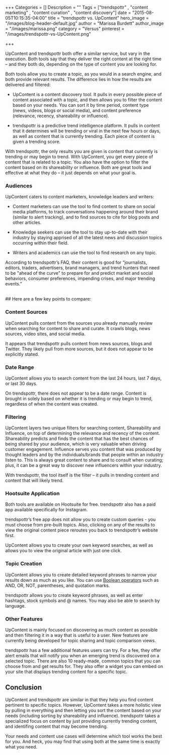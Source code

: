 +++
Categories = []
Description = ""
Tags = ["trendspottr" , "content marketing" , "content curation" , "content discovery"]
date = "2015-08-05T10:15:35-04:00"
title = "trendspottr vs. UpContent"
hero_image = "/images/blog-header-default.jpg"
author = "Marissa Burdett"
author_image = "/images/marissa.png"
category = "Versus"
pinterest = "/images/trendspottr-vs-UpContent.png"

+++

UpContent and trendspottr both offer a similar service, but vary in the execution. Both tools say that they deliver the right content at the right time – and they both do, depending on the type of content you are looking for.

Both tools allow you to create a topic, as you would in a search engine, and both provide relevant results. The difference lies in how the results are delivered and filtered:
<ul>
<li><p>UpContent is a content discovery tool. It pulls in every possible piece of content associated with a topic, and then allows you to filter the content based on your needs. You can sort it by time period, content type (news, videos, blogs or social media), and content preference (relevance, recency, shareability or influence).</p></li>

<li><p>trendspottr is a predictive trend intelligence platform. It pulls in content that it determines will be trending or viral in the next few hours or days, as well as content that is currently trending. Each piece of content is given a trending score.</p></li>
</ul>

With trendspottr, the only results you are given is content that currently is trending or may begin to trend. With UpContent, you get every piece of content that is related to a topic. You also have the option to filter the content based on its shareability or influence. Both are great tools and effective at what they do – it just depends on what your goal is.

### Audiences
UpContent caters to content marketers, knowledge leaders and writers:
<ul>
<li><p>Content marketers can use the tool to find content to share on social media platforms, to track conversations happening around their brand (similar to alert tracking), and to find sources to cite for blog posts and other articles.</p></li>

<li><p>Knowledge seekers can use the tool to stay up-to-date with their industry by staying apprised of all the latest news and discussion topics occurring within their field.</p></li>

<li><p>Writers and academics can use the tool to find research on any topic.</p></li>
</ul>

According to trendspottr’s FAQ, their content is good for “journalists, editors, traders, advertisers, brand managers, and trend hunters that need to be "ahead of the curve" to prepare for and predict market and social behaviors, consumer preferences, impending crises, and major trending events.”


</br>
## Here are a few key points to compare:

### Content Sources
UpContent pulls content from the sources you already manually review when searching for content to share and curate. It crawls blogs, news sources, video sites, and social media.

It appears that trendspottr pulls content from news sources, blogs and Twitter. They likely pull from more sources, but it does not appear to be explicitly stated.

### Date Range
UpContent allows you to search content from the last 24 hours, last 7 days, or last 30 days.

On trendspottr, there does not appear to be a date range. Content is brought in solely based on whether it is trending or may begin to trend, regardless of when the content was created.

### Filtering
UpContent layers two unique filters for searching content, Shareability and Influence, on top of determining the relevance and recency of the content. Shareability predicts and finds the content that has the best chances of being shared by your audience, which is very valuable when driving customer engagement. Influence serves you content that was produced by thought leaders and by the individuals/brands that people within an industry listen to. This is always great content to share and to consult when curating; plus, it can be a great way to discover new influencers within your industry.

With trendspottr, the tool itself is the filter – it pulls in trending content and content that will likely trend.

### Hootsuite Application
Both tools are available on Hootsuite for free. trendspottr also has a paid app available specifically for Instagram.

trendspottr’s free app does not allow you to create custom queries - you must choose from pre-built topics. Also, clicking on any of the results to view the original content piece reroutes you back to trendspottr’s website first.

UpContent allows you to create your own keyword searches, as well as allows you to view the original article with just one click.


### Topic Creation
UpContent allows you to create detailed keyword phrases to narrow your results down as much as you like. You can use [Boolean operators](https://upcontent.com/howitworks/getthemost/) such as AND, OR, NOT, parentheses, and quotation marks.

trendspottr allows you to create keyword phrases, as well as enter hashtags, stock symbols and @ names. You may also be able to search by language.

### Other Features
UpContent is mainly focused on discovering as much content as possible and then filtering it in a way that is useful to a user. New features are currently being developed for topic sharing and topic comparison views.

trendspottr has a few additional features users can try. For a fee, they offer alert emails that will notify you when an emerging trend is discovered on a selected topic. There are also 10 ready-made, common topics that you can choose from and get results for. They also offer a widget you can embed on your site that displays trending content for a specific topic.

## Conclusion
UpContent and trendspottr are similar in that they help you find content pertinent to specific topics. However, UpContent takes a more holistic view by pulling in everything and then letting you sort the content based on your needs (including sorting by shareability and influence). trendspottr takes a specialized focus on content by just providing currently trending content, and identifing content that may become trending.

Your needs and content use cases will determine which tool works the best for you. And heck, you may find that using both at the same time is exactly what you need.
